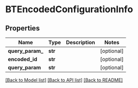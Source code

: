 # BTEncodedConfigurationInfo

## Properties
Name | Type | Description | Notes
------------ | ------------- | ------------- | -------------
**query_param_** | **str** |  | [optional] 
**encoded_id** | **str** |  | [optional] 
**query_param** | **str** |  | [optional] 

[[Back to Model list]](../README.md#documentation-for-models) [[Back to API list]](../README.md#documentation-for-api-endpoints) [[Back to README]](../README.md)


